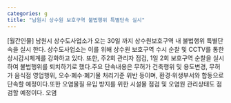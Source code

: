 ```yaml
---
categories: g
title: "남원시 상수원 보호구역 불법행위 특별단속 실시"
---
```

[월간인물] 남원시 상수도사업소가 오는 30일 까지 상수원보호구역 내 불법행위 특별단속을 실시 한다. 상수도사업소는 이를 위해 상수원 보호구역 수시 순찰 및 CCTV를 통한 상시감시체계를 강화하고 있다. 또한, 주2회 관리자 점검, 1일 2회 보호구역 순찰을 실시하여 불법행위를 퇴치하기로 했다.주요 단속내용은 무허가 건축행위 및 용도변경, 무허가 음식점 영업행위, 오수·폐수·폐기물 처리기준 위반 등이며, 환경·위생부서와 합동으로 단속할 예정이다.또한 오염물질 유입 방지를 위한 시설물 점검 및 오염원 관리상태도 점검할 예정이다. 오염